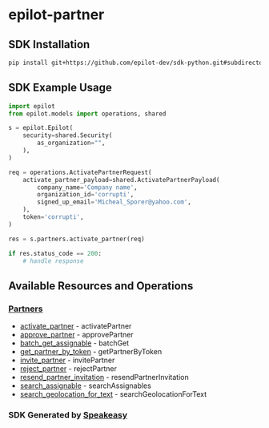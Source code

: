 # epilot-partner

<!-- Start SDK Installation -->
## SDK Installation

```bash
pip install git+https://github.com/epilot-dev/sdk-python.git#subdirectory=partner
```
<!-- End SDK Installation -->

## SDK Example Usage
<!-- Start SDK Example Usage -->


```python
import epilot
from epilot.models import operations, shared

s = epilot.Epilot(
    security=shared.Security(
        as_organization="",
    ),
)

req = operations.ActivatePartnerRequest(
    activate_partner_payload=shared.ActivatePartnerPayload(
        company_name='Company name',
        organization_id='corrupti',
        signed_up_email='Micheal_Sporer@yahoo.com',
    ),
    token='corrupti',
)

res = s.partners.activate_partner(req)

if res.status_code == 200:
    # handle response
```
<!-- End SDK Example Usage -->

<!-- Start SDK Available Operations -->
## Available Resources and Operations


### [Partners](docs/sdks/partners/README.md)

* [activate_partner](docs/sdks/partners/README.md#activate_partner) - activatePartner
* [approve_partner](docs/sdks/partners/README.md#approve_partner) - approvePartner
* [batch_get_assignable](docs/sdks/partners/README.md#batch_get_assignable) - batchGet
* [get_partner_by_token](docs/sdks/partners/README.md#get_partner_by_token) - getPartnerByToken
* [invite_partner](docs/sdks/partners/README.md#invite_partner) - invitePartner
* [reject_partner](docs/sdks/partners/README.md#reject_partner) - rejectPartner
* [resend_partner_invitation](docs/sdks/partners/README.md#resend_partner_invitation) - resendPartnerInvitation
* [search_assignable](docs/sdks/partners/README.md#search_assignable) - searchAssignables
* [search_geolocation_for_text](docs/sdks/partners/README.md#search_geolocation_for_text) - searchGeolocationForText
<!-- End SDK Available Operations -->

### SDK Generated by [Speakeasy](https://docs.speakeasyapi.dev/docs/using-speakeasy/client-sdks)
